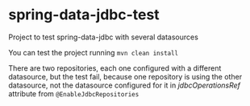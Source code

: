 # spring-data-jdbc-test

Project to test spring-data-jdbc with several datasources

You can test the project running `mvn clean install `

There are two repositories, each one configured with a different datasource, but the test fail, because one repository is using the other datasource, not the datasource configured for it in *jdbcOperationsRef*  attribute from `@EnableJdbcRepositories`
